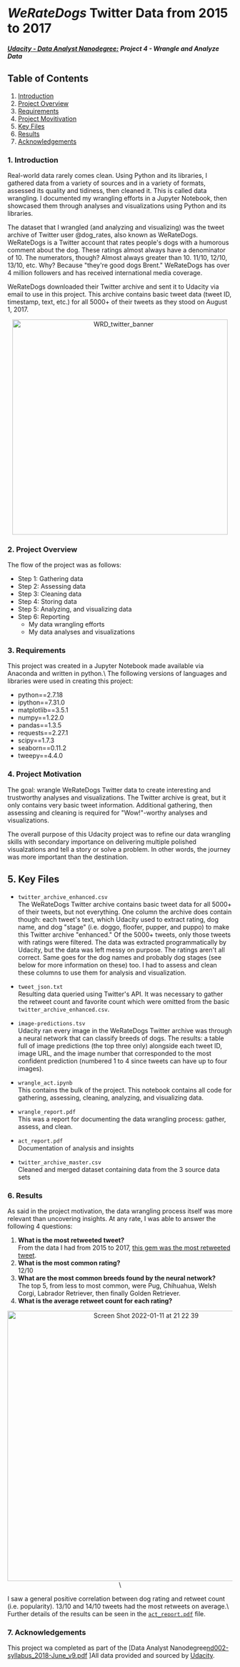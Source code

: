 # _WeRateDogs_ Twitter Data from 2015 to 2017
#### [_Udacity - Data Analyst Nanodegree:_](https://www.udacity.com/course/data-analyst-nanodegree--nd002) _Project 4 - Wrangle and Analyze Data_
## Table of Contents

1. [Introduction](#introduction)
2. [Project Overview](#project)
3. [Requirements](#requirements)
4. [Project Movitivation](#motivation)
5. [Key Files](#files)
6. [Results](#results)
7. [Acknowledgements](#acknowledgements)

### 1. Introduction<a id="introduction"></a>
Real-world data rarely comes clean. Using Python and its libraries, I gathered data from a variety of sources and in a variety of formats, assessed its quality and tidiness, then cleaned it. This is called data wrangling. I documented my wrangling efforts in a Jupyter Notebook, then showcased them through analyses and visualizations using Python and its libraries.

The dataset that I wrangled (and analyzing and visualizing) was the tweet archive of Twitter user @dog_rates, also known as WeRateDogs. WeRateDogs is a Twitter account that rates people's dogs with a humorous comment about the dog. These ratings almost always have a denominator of 10. The numerators, though? Almost always greater than 10. 11/10, 12/10, 13/10, etc. Why? Because "they're good dogs Brent." WeRateDogs has over 4 million followers and has received international media coverage.

WeRateDogs downloaded their Twitter archive and sent it to Udacity via email to use in this project. This archive contains basic tweet data (tweet ID, timestamp, text, etc.) for all 5000+ of their tweets as they stood on August 1, 2017.

<p align="center">
  <img width="482" alt="WRD_twitter_banner" src="https://user-images.githubusercontent.com/68494141/148898814-5c45e176-f36e-4895-be21-9cde60124cd0.png">
</p>

### 2. Project Overview<a id="project"></a>
The flow of the project was as follows:

* Step 1: Gathering data
* Step 2: Assessing data
* Step 3: Cleaning data
* Step 4: Storing data
* Step 5: Analyzing, and visualizing data
* Step 6: Reporting
  - My data wrangling efforts
  - My data analyses and visualizations

### 3. Requirements<a id="requirements"></a>

This project was created in a Jupyter Notebook made available via Anaconda and written in python.\ 
The following versions of languages and libraries were used in creating this project:
- python==2.7.18
- ipython==7.31.0
- matplotlib==3.5.1
- numpy==1.22.0
- pandas==1.3.5
- requests==2.27.1
- scipy==1.7.3
- seaborn==0.11.2
- tweepy==4.4.0

### 4. Project Motivation<a id="motivation"></a>

The goal: wrangle WeRateDogs Twitter data to create interesting and trustworthy analyses and visualizations. The Twitter archive is great, but it only contains very basic tweet information. Additional gathering, then assessing and cleaning is required for "Wow!"-worthy analyses and visualizations.

The overall purpose of this Udacity project was to refine our data wrangling skills with secondary importance on delivering multiple polished visualzations and tell a story or solve a problem. In other words, the journey was more important than the destination. 

## 5. Key Files<a id="files"></a>
- `twitter_archive_enhanced.csv`\
The WeRateDogs Twitter archive contains basic tweet data for all 5000+ of their tweets, but not everything. One column the archive does contain though: each tweet's text, which Udacity used to extract rating, dog name, and dog "stage" (i.e. doggo, floofer, pupper, and puppo) to make this Twitter archive "enhanced." Of the 5000+ tweets, only those tweets with ratings were filtered.
The data was extracted programmatically by Udacity, but the data was left messy on purpose. The ratings aren't all correct. Same goes for the dog names and probably dog stages (see below for more information on these) too. I had to assess and clean these columns to use them for analysis and visualization.

- `tweet_json.txt`\
Resulting data queried using Twitter's API. It was necessary to gather the retweet count and favorite count which were omitted from the basic `twitter_archive_enhanced.csv`. 

- `image-predictions.tsv`\
Udacity ran every image in the WeRateDogs Twitter archive was through a neural network that can classify breeds of dogs. The results: a table full of image predictions (the top three only) alongside each tweet ID, image URL, and the image number that corresponded to the most confident prediction (numbered 1 to 4 since tweets can have up to four images).

- `wrangle_act.ipynb`\
This contains the bulk of the project. This notebook contains all code for gathering, assessing, cleaning, analyzing, and visualizing data.

- `wrangle_report.pdf`\
This was a report for documenting the data wrangling process: gather, assess, and clean.

- `act_report.pdf`\
Documentation of analysis and insights

- `twitter_archive_master.csv`\
Cleaned and merged dataset containing data from the 3 source data sets


### 6. Results<a id="results"></a>
As said in the project motivation, the data wrangling process itself was more relevant than uncovering insights. At any rate, I was able to answer the following 4 questions:
1. **What is the most retweeted tweet?**\
From the data I had from 2015 to 2017, [this gem was the most retweeted tweet](https://twitter.com/dog_rates/status/744234799360020481).
2. **What is the most common rating?**\
12/10
3. **What are the most common breeds found by the neural network?**\
The top 5, from less to most common, were Pug, Chihuahua, Welsh Corgi, Labrador Retriever, then finally Golden Retriever. 
4. **What is the average retweet count for each rating?**

<p align="center">
  <img width="605" alt="Screen Shot 2022-01-11 at 21 22 39" src="https://user-images.githubusercontent.com/68494141/148941805-da0b6ab3-cc4f-4eab-8ef4-55d1c06fa630.png">\
</p>

I saw a general positive correlation between dog rating and retweet count (i.e. popularity). 13/10 and 14/10 tweets had the most retweets on average.\ 
Further details of the results can be seen in the [`act_report.pdf`](https://github.com/keenan-cooper/WeRateDogs-Twitter-Data-from-2015-to-2017/blob/main/03_act_report.pdf) file.

### 7. Acknowledgements<a id="acknowledgements"></a>
This project wa completed as part of the [Data Analyst Nanodegree[nd002-syllabus_2018-June_v9.pdf](https://github.com/keenan-cooper/WeRateDogs-Twitter-Data-from-2015-to-2017/files/7847764/nd002-syllabus_2018-June_v9.pdf)
]All data provided and sourced by [Udacity](https://www.udacity.com). 
